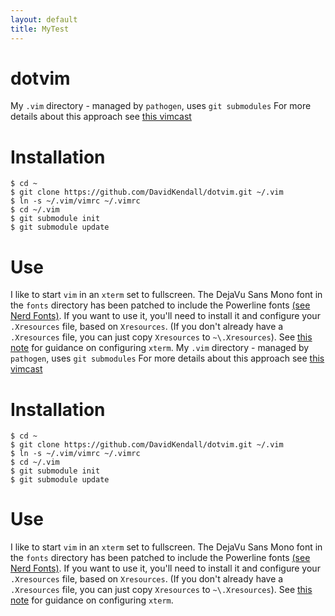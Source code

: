```yaml
---
layout: default
title: MyTest
---
```


# dotvim
My `.vim` directory - managed by `pathogen`, uses `git submodules` For more
details about this approach see [this
vimcast](http://vimcasts.org/episodes/synchronizing-plugins-with-git-submodules-and-pathogen/)

# Installation

``` shell-session
$ cd ~
$ git clone https://github.com/DavidKendall/dotvim.git ~/.vim
$ ln -s ~/.vim/vimrc ~/.vimrc
$ cd ~/.vim
$ git submodule init
$ git submodule update
```
# Use
I like to start `vim` in an `xterm` set to fullscreen. The DejaVu Sans Mono font
in the `fonts` directory has been patched to include the Powerline fonts [(see
Nerd Fonts)](https://github.com/ryanoasis/nerd-fonts). If you want to use it,
you'll need to install it and configure your `.Xresources` file, based on
`Xresources`.  (If you don't already have a `.Xresources` file, you can just
copy `Xresources` to `~\.Xresources`). See [this
note](http://www.futurile.net/2016/06/14/xterm-setup-and-truetype-font-configuration/)
for guidance on configuring `xterm`.
My `.vim` directory - managed by `pathogen`, uses `git submodules` For more
details about this approach see [this
vimcast](http://vimcasts.org/episodes/synchronizing-plugins-with-git-submodules-and-pathogen/)

# Installation

``` shell-session
$ cd ~
$ git clone https://github.com/DavidKendall/dotvim.git ~/.vim
$ ln -s ~/.vim/vimrc ~/.vimrc
$ cd ~/.vim
$ git submodule init
$ git submodule update
```
# Use
I like to start `vim` in an `xterm` set to fullscreen. The DejaVu Sans Mono font
in the `fonts` directory has been patched to include the Powerline fonts [(see
Nerd Fonts)](https://github.com/ryanoasis/nerd-fonts). If you want to use it,
you'll need to install it and configure your `.Xresources` file, based on
`Xresources`.  (If you don't already have a `.Xresources` file, you can just
copy `Xresources` to `~\.Xresources`). See [this
note](http://www.futurile.net/2016/06/14/xterm-setup-and-truetype-font-configuration/)
for guidance on configuring `xterm`.
